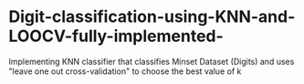 # Digit-classification-using-KNN-and-LOOCV-fully-implemented-
Implementing KNN classifier that classifies Minset Dataset (Digits) and uses "leave one out cross-validation" to choose the best value of k
